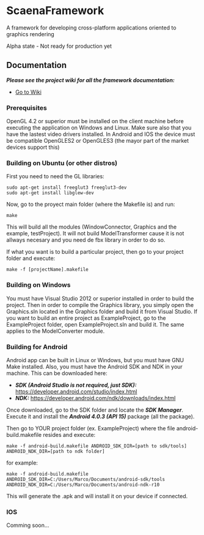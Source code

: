 # ScaenaFramework
A framework for developing cross-platform applications oriented to graphics rendering

Alpha state - Not ready for production yet

## Documentation
***Please see the project wiki for all the framework documentation:***

* [Go to Wiki](https://github.com/MarcoLotto/ScaenaFramework/wiki)

### Prerequisites
OpenGL 4.2 or superior must be installed on the client machine before executing the application on Windows and Linux. Make sure also that you have the lastest video drivers installed.
In Android and IOS the device must be compatible OpenGLES2 or OpenGLES3 (the mayor part of the market devices support this)

### Building on Ubuntu (or other distros)
First you need to need the GL libraries:
```
sudo apt-get install freeglut3 freeglut3-dev
sudo apt-get install libglew-dev
```
Now, go to the proyect main folder (where the Makefile is) and run:
```
make
```
This will build all the modules (WindowConnector, Graphics and the example, testProject). It will not build ModelTransformer cause it is not allways necesary and you need de fbx library in order to do so.

If what you want is to build a particular project, then go to your project folder and execute:
```
make -f [projectName].makefile
``` 
### Building on Windows
You must have Visual Studio 2012 or superior installed in order to build the project. Then in order to compile the Graphics library, you simply open the Graphics.sln located in the Graphics folder and build it from Visual Studio. If you want to build an entire project as ExampleProject, go to the ExampleProject folder, open ExampleProject.sln and build it. The same applies to the ModelConverter module.  

### Building for Android
Android app can be built in Linux or Windows, but you must have GNU Make installed.
Also, you must have the Android SDK and NDK in your machine. This can be downloaded here:
* ***SDK (Android Studio is not required, just SDK):*** https://developer.android.com/studio/index.html
* ***NDK:*** https://developer.android.com/ndk/downloads/index.html

Once downloaded, go to the SDK folder and locate the ***SDK Manager***. Execute it and install the ***Android 4.0.3 (API 15)*** package (all the package).

Then go to YOUR project folder (ex. ExampleProject) where the file android-build.makefile resides and execute:
```
make -f android-build.makefile ANDROID_SDK_DIR=[path to sdk/tools] ANDROID_NDK_DIR=[path to ndk folder]
```
for example:
```
make -f android-build.makefile ANDROID_SDK_DIR=C:/Users/Marco/Documents/android-sdk/tools ANDROID_NDK_DIR=C:/Users/Marco/Documents/android-ndk-r10
```
This will generate the .apk and will install it on your device if connected.

### IOS
Comming soon...
